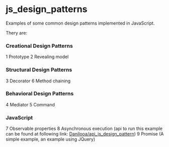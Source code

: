 # js_design_patterns

Examples of some common design patterns implemented in JavaScript.

Thery are:
  
  ### Creational Design Patterns
  
  1 Prototype
  2 Revealing model

  ### Structural Design Patterns
  
  3 Decorator
  6 Method chaining 
  
  ### Behavioral Design Patterns
  
  4 Mediator
  5 Command

  ### JavaScript

  7 Observable properties
  8 Asynchronous execution (api to run this example can be found at following link: [Danilooa/api_js_design_pattern](https://github.com/Danilooa/api_js_design_pattern))
  9 Promise (A simple example, an example using JQuery)

